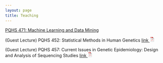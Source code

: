 ```yaml
---
layout: page
title: Teaching
---
```


[PQHS 471: Machine Learning and Data Mining](https://hfenglab.org/PQHS471.html)

(Guest Lecture) PQHS 452: Statistical Methods in Human Genetics [link ![Lec](./assets/pics/pdf-icon.png)](Multi_test_power.pdf)

(Guest Lecture) PQHS 457: Current Issues in Genetic Epidemiology: Design and Analysis of Sequencing Studies [link ![Lec](./assets/pics/pdf-icon.png)](PQHS457_Epigenetics.pdf)
